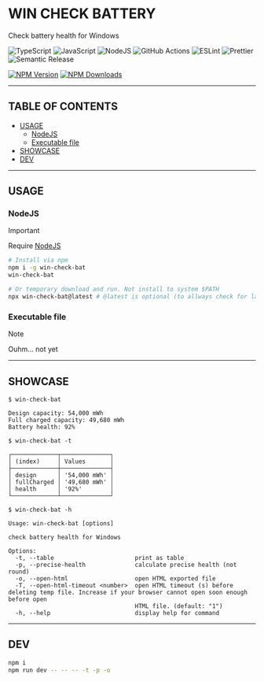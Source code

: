 # WIN CHECK BATTERY

Check battery health for Windows

![TypeScript](https://img.shields.io/badge/typescript-%23007ACC.svg?style=for-the-badge&logo=typescript&logoColor=white)
![JavaScript](https://img.shields.io/badge/javascript-%23323330.svg?style=for-the-badge&logo=javascript&logoColor=%23F7DF1E)
![NodeJS](https://img.shields.io/badge/node.js-6DA55F?style=for-the-badge&logo=node.js&logoColor=white)
![GitHub Actions](https://img.shields.io/badge/github%20actions-%232671E5.svg?style=for-the-badge&logo=githubactions&logoColor=white)
![ESLint](https://img.shields.io/badge/ESLint-4B3263?style=for-the-badge&logo=eslint&logoColor=white)
![Prettier](https://img.shields.io/badge/prettier-%23F7B93E.svg?style=for-the-badge&logo=prettier&logoColor=black)
![Semantic Release](https://img.shields.io/badge/semantic%20release-conventionalcommits-e10079?style=for-the-badge&logo=semanticrelease&logoColor=white)

[![NPM Version](https://img.shields.io/npm/v/win-check-bat?style=for-the-badge&logo=npm)](https://www.npmjs.com/package/win-check-bat)
[![NPM Downloads](https://img.shields.io/npm/dy/win-check-bat?style=for-the-badge&logo=npm)](https://www.npmjs.com/package/win-check-bat)

---

## TABLE OF CONTENTS

<!-- START doctoc generated TOC please keep comment here to allow auto update -->
<!-- DON'T EDIT THIS SECTION, INSTEAD RE-RUN doctoc TO UPDATE -->

- [USAGE](#usage)
  - [NodeJS](#nodejs)
  - [Executable file](#executable-file)
- [SHOWCASE](#showcase)
- [DEV](#dev)

<!-- END doctoc generated TOC please keep comment here to allow auto update -->

---

## USAGE

### NodeJS

> [!IMPORTANT]
> Require [NodeJS](https://nodejs.org/en/download/)

```sh
# Install via npm
npm i -g win-check-bat
win-check-bat

# Or temporary download and run. Not install to system $PATH
npx win-check-bat@latest # @latest is optional (to allways check for latest ver)
```

### Executable file

> [!NOTE]
> Ouhm... not yet

---

## SHOWCASE

```
$ win-check-bat

Design capacity: 54,000 mWh
Full charged capacity: 49,680 mWh
Battery health: 92%
```

```
$ win-check-bat -t

┌─────────────┬──────────────┐
│ (index)     │ Values       │
├─────────────┼──────────────┤
│ design      │ '54,000 mWh' │
│ fullCharged │ '49,680 mWh' │
│ health      │ '92%'        │
└─────────────┴──────────────┘
```

```
$ win-check-bat -h

Usage: win-check-bat [options]

check battery health for Windows

Options:
  -t, --table                       print as table
  -p, --precise-health              calculate precise health (not round)
  -o, --open-html                   open HTML exported file
  -T, --open-html-timeout <number>  open HTML timeout (s) before deleting temp file. Increase if your browser cannot open soon enough before open
                                    HTML file. (default: "1")
  -h, --help                        display help for command
```

---

## DEV

```sh
npm i
npm run dev -- -- -- -t -p -o
```
